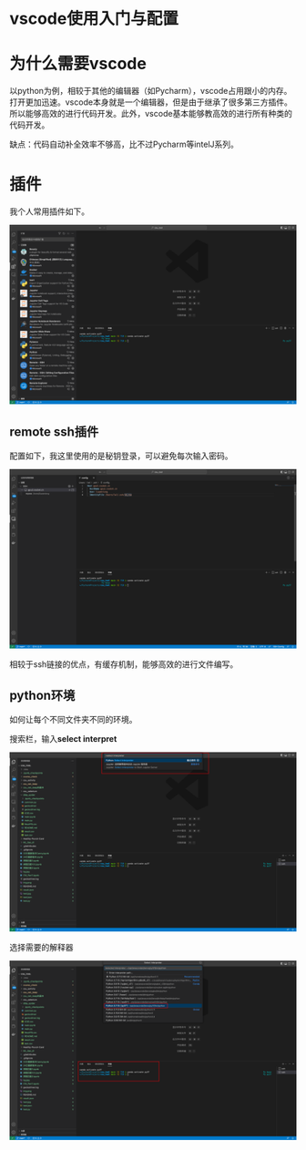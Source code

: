 # vscode使用入门与配置

# 为什么需要vscode

以python为例，相较于其他的编辑器（如Pycharm），vscode占用跟小的内存。打开更加迅速。vscode本身就是一个编辑器，但是由于继承了很多第三方插件。所以能够高效的进行代码开发。此外，vscode基本能够教高效的进行所有种类的代码开发。

缺点：代码自动补全效率不够高，比不过Pycharm等intelJ系列。



# 插件

我个人常用插件如下。

![refs/heads/master/image-20230130164706188](https://raw.githubusercontent.com/kengerlwl/kengerlwl.github.io/refs/heads/master/image/5e3a7dea6422dfb6e1a0f6a1406b2905/6d6cb97738f5835770c576482478b748.png)



## remote ssh插件

配置如下，我这里使用的是秘钥登录，可以避免每次输入密码。

![refs/heads/master/image-20230130164811532](https://raw.githubusercontent.com/kengerlwl/kengerlwl.github.io/refs/heads/master/image/5e3a7dea6422dfb6e1a0f6a1406b2905/08c0bfe580f9ea6da7ea01250707281d.png)

相较于ssh链接的优点，有缓存机制，能够高效的进行文件编写。





## python环境

如何让每个不同文件夹不同的环境。

搜索栏，输入**select interpret**

![refs/heads/master/image-20230130165153810](https://raw.githubusercontent.com/kengerlwl/kengerlwl.github.io/refs/heads/master/image/5e3a7dea6422dfb6e1a0f6a1406b2905/8e81711169c2e34591c4feacd96a466b.png)

选择需要的解释器

![refs/heads/master/image-20230130165247326](https://raw.githubusercontent.com/kengerlwl/kengerlwl.github.io/refs/heads/master/image/5e3a7dea6422dfb6e1a0f6a1406b2905/7e437e82feeb9ae2983ca68e3632097b.png)





